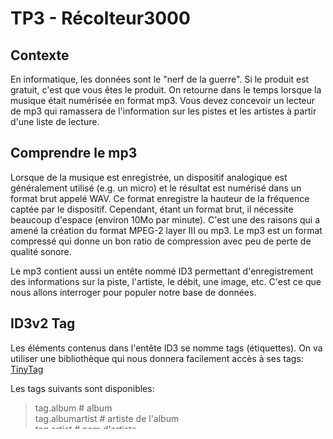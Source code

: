 # TP3 - Récolteur3000
## Contexte
En informatique, les données sont le "nerf de la guerre". Si le produit est gratuit, c'est que vous êtes le produit.
On retourne dans le temps lorsque la musique était numérisée en format mp3. Vous devez concevoir un lecteur de mp3 qui
ramassera de l'information sur les pistes et les artistes à partir d'une liste de lecture.

## Comprendre le mp3
Lorsque de la musique est enregistrée, un dispositif analogique est généralement utilisé (e.g. un micro) et le résultat
est numérisé dans un format brut appelé WAV. Ce format enregistre la hauteur de la fréquence captée par le dispositif.
Cependant, étant un format brut, il nécessite beaucoup d'espace (environ 10Mo par minute). C'est une des raisons qui a
amené la création du format MPEG-2 layer III ou mp3. Le mp3 est un format compressé qui donne un bon ratio de
compression avec peu de perte de qualité sonore. 

Le mp3 contient aussi un entête nommé ID3 permettant d'enregistrement des informations sur la piste, l'artiste,
le débit, une image, etc. C'est ce que nous allons interroger pour populer notre base de données.

## ID3v2 Tag
Les éléments contenus dans l'entête ID3 se nomme tags (étiquettes). On va utiliser une bibliothèque qui nous donnera
facilement accès à ses tags: [TinyTag](https://pypi.org/project/tinytag/)

Les tags suivants sont disponibles:

>tag.album        # album  
tag.albumartist   # artiste de l'album   
tag.artist        # nom d'artiste  
tag.audio_offset  # nombres d'octets avant que les données audio commencent  
tag.bitdepth      # nombre de bits par échantillon (sample)  
tag.bitrate       # débit en kBits/s  
tag.comment       # commentaire  
tag.composer      # compositeur  
tag.disc          # no de disque  
tag.disc_total    # nombre total de disques  
tag.duration      # durée de la chanson en secondes  
tag.filesize      # grosseur du fichier en octets  
tag.genre         # genre  
tag.samplerate    # échantillons par seconde  
tag.title         # titre de la chanson  
tag.track         # numéro de piste  
tag.track_total   # nombre total de pistes  
tag.year          # année  

>Exemple:  
> 
>tag = TinyTag.get(chemin_mp3)   
> print(tag.artist)

## Bibliothèque Audio
Plusieurs bibliothèques audio Python existent pour manipuler, convertir, jouer des fichiers médias (audio/vidéo). 

### VLC (python-bindings)
C'est une bibliothèque qui délègue les appels aux bibliothèques dynamiques (e.g. .dll, .so)
- Nécessite que [VLC](https://www.videolan.org/vlc/) soit installé
- Peu de documentation et exemples
- Très puissante

### PyDub
Bibliothèque idéale pour la manipulation de fichiers audios. Permet de convertir, séparer une chanson en plusieurs
segments, jouer, mixer, etc
- Nécessite libAv ou ffmpeg pour certaines opérations
- Écrit entièrement en Python

### Pyglet
Bibliothèque graphique (un peu comme PySide6) qui comprend des composantes média
C'est la bibliothèque utilisée par défaut dans le TP
- Relativement simple d'utilisation pour la lecture 

## Requis
Vous devez faire une application de lecture de mp3s avec PySide6
### Requis interface
1) L'application se constituera de plusieurs "zones" qui seront contenues dans des QDockWidget.
   1) Zone d'affichage de lecture
      - Permet l'affichage des informations sur le mp3 en cours de lecture
        - Titre
        - Artiste
        - Album
        - Genre
        - Débit en KBits/s
        - année
      - Ces informations doivent provenir de la BD
   2) Zone de contrôles (Joueur, Pause, Suivant, Précédent)
        - Permet l'affichage des contrôles du lecteur
          - Jouer/Pause
          - Suivant
          - Précédent
          - Volume
   3) Zone liste de lecture
        - Contient la liste des chansons
        - Doit contenir aussi une façon d'ajouter des chansons (ex: un widget qui ouvre un QFileDialog)
2) La fenêtre principale devra s'appeler "Récolteur3000"
3) Dans la zone d'affichage de lecture
   1) L'utilisateur doit pouvoir être capable de consulter les informations sur l'album (autres pistes de l'album, etc)
      - L'implémentation (bouton, nouvelle fenêtre, même fenêtre, etc) est laissée à votre discrétion
   2) L'utilisateur doit pouvoir modifier les informations de la piste
      - Les changements doivent être persistés dans la BD
4) La fenêtre principale devra avoir un menu avec les éléments suivants
   - "Fichier"
     - "Reset"
       - Permet de recréer une BD vide
     - "Quitter"
       - Doit fermer l'application
   - "À propos"
     - Ajouter vos noms et toutes notices légales


### Requis BD
1)


## Éléments graphiques


## MP3 

## Critères d'évaluation


## Extra
- Random
- Réarranger la liste de lecture

## Application dans le monde réelle
En industrie, la majorité des applications/jeux/etc vont tenter de ramasser un maximum d'information sur un utilisateur.
Dans un cas comme celui-ci, on utiliserait plus une base de données document déployé dans le cloud. Ces informations
pour cerner le comportement d'un utilisateur et ses intérêts pour améliorer un produit, mais parfois, elles sont
simplement revendues à des tierces parties.

On pourrait imaginer une version de l'application qui permet de créer un profil. À partir du profil et des choix de
lectures, on pourrait faire un algorithme de recommendation de musique (artistes connexes, styles connexes, etc).

